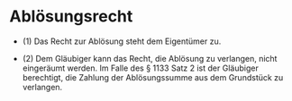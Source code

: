 # Ablösungsrecht

- (1) Das Recht zur Ablösung steht dem Eigentümer zu.

- (2) Dem Gläubiger kann das Recht, die Ablösung zu verlangen, nicht eingeräumt werden. Im Falle des § 1133 Satz 2 ist der Gläubiger berechtigt, die Zahlung der Ablösungssumme aus dem Grundstück zu verlangen.

